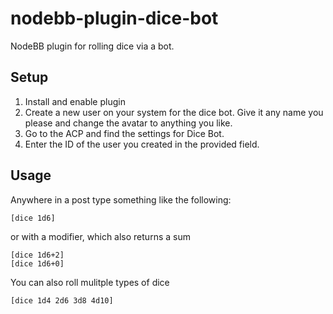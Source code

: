 # nodebb-plugin-dice-bot

NodeBB plugin for rolling dice via a bot.

## Setup
1. Install and enable plugin
1. Create a new user on your system for the dice bot. Give it any name you please and change the avatar to anything you like.
1. Go to the ACP and find the settings for Dice Bot.
1. Enter the ID of the user you created in the provided field.

## Usage

Anywhere in a post type something like the following:

```
[dice 1d6]
```

or with a modifier, which also returns a sum

```
[dice 1d6+2]
[dice 1d6+0]
```

You can also roll mulitple types of dice

```
[dice 1d4 2d6 3d8 4d10]
```

